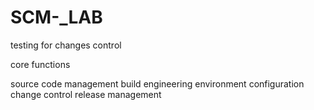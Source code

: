 # SCM-_LAB

testing for changes control

core functions

source code management
build engineering
environment configuration
change control
release management
